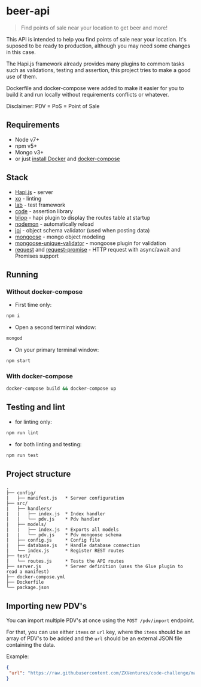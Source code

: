 # beer-api
> Find points of sale near your location to get beer and more!

This API is intended to help you find points of sale near your location.
It's suposed to be ready to production, although you may need some changes in this case.

The Hapi.js framework already provides many plugins to commom tasks such as validations, testing and assertion, this project tries to make a good use of them.

Dockerfile and docker-compose were added to make it easier for you to build it and run locally without requirements conflicts or whatever.

Disclaimer: PDV = PoS = Point of Sale

## Requirements

- Node v7+
- npm v5+
- Mongo v3+
- or just [install Docker](https://docs.docker.com/engine/installation/) and [docker-compose](https://docs.docker.com/compose/install/)

## Stack
- [Hapi.js](https://hapijs.com/) - server
- [xo](https://github.com/sindresorhus/xo) - linting
- [lab](https://github.com/hapijs/lab) - test framework 
- [code](https://github.com/hapijs/code) - assertion library
- [blipp](https://github.com/danielb2/blipp) - hapi plugin to display the routes table at startup
- [nodemon](https://nodemon.io/) - automatically reload
- [joi](https://github.com/hapijs/joi) - object schema validator (used when posting data)
- [mongoose](http://mongoosejs.com/) - mongo object modeling
- [mongoose-unique-validator](https://www.npmjs.com/package/mongoose-unique-validator) - mongoose plugin for validation
- [request](https://github.com/request/request) and [request-promise](https://github.com/request/request-promise) - HTTP request with async/await and Promises support

## Running

### Without docker-compose

- First time only: 
```sh
npm i
```

- Open a second terminal window: 
```sh
mongod
``` 

- On your primary terminal window:
```sh
npm start
```

### With docker-compose

```sh
docker-compose build && docker-compose up
```

## Testing and lint

- for linting only:
```sh
npm run lint
```

- for both linting and testing:
```sh
npm run test
```

## Project structure
```
.
├── config/
|   ├── manifest.js   * Server configuration
├── src/
|   ├── handlers/
|   |   ├── index.js  * Index handler
|   |   └── pdv.js    * Pdv handler
|   ├── models/
|   |   ├── index.js  * Exports all models
|   |   └── pdv.js    * Pdv mongoose schema
|   ├── config.js     * Config file
|   ├── database.js   * Handle database connection
|   └── index.js      * Register REST routes
├── test/
|   └── routes.js     * Tests the API routes
├── server.js         * Server definition (uses the Glue plugin to read a manifest)
├── docker-compose.yml
├── Dockerfile
└── package.json
```

## Importing new PDV's 

You can import multiple PDV's at once using the `POST /pdv/import` endpoint.

For that, you can use either `items` or `url` key, where the `items` should be an array of PDV's to be added and the `url` should be an external JSON file containing the data.

Example: 
```json
{
 "url": "https://raw.githubusercontent.com/ZXVentures/code-challenge/master/files/pdvs.json"	
}
```
